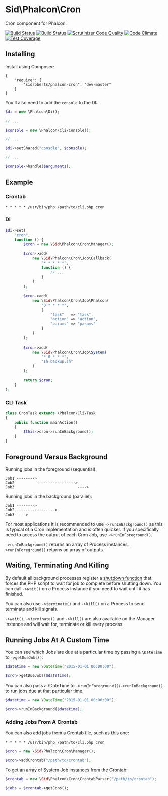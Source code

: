 Sid\Phalcon\Cron
================

Cron component for Phalcon.



[![Build Status](https://travis-ci.org/SidRoberts/phalcon-cron.svg?branch=master)](https://travis-ci.org/SidRoberts/phalcon-cron)
[![Build Status](https://scrutinizer-ci.com/g/SidRoberts/phalcon-cron/badges/build.png?b=master)](https://scrutinizer-ci.com/g/SidRoberts/phalcon-cron/build-status/master)
[![Scrutinizer Code Quality](https://scrutinizer-ci.com/g/SidRoberts/phalcon-cron/badges/quality-score.png?b=master)](https://scrutinizer-ci.com/g/SidRoberts/phalcon-cron/?branch=master)
[![Code Climate](https://codeclimate.com/github/SidRoberts/phalcon-cron/badges/gpa.svg)](https://codeclimate.com/github/SidRoberts/phalcon-cron)
[![Test Coverage](https://codeclimate.com/github/SidRoberts/phalcon-cron/badges/coverage.svg)](https://codeclimate.com/github/SidRoberts/phalcon-cron/coverage)



## Installing ##

Install using Composer:

```
{
	"require": {
		"sidroberts/phalcon-cron": "dev-master"
	}
}
```

You'll also need to add the `console` to the DI:

```php
$di = new \Phalcon\Di();

// ...

$console = new \Phalcon\Cli\Console();

// ...

$di->setShared("console", $console);

// ...

$console->handle($arguments);
```


## Example ##

### Crontab ###

```
* * * * * /usr/bin/php /path/to/cli.php cron
```

### DI ###

```php
$di->set(
	"cron",
	function () {
		$cron = new \Sid\Phalcon\Cron\Manager();
		
		$cron->add(
			new \Sid\Phalcon\Cron\Job\Callback(
				"* * * * *",
				function () {
					// ...
				}
			)
		);
		
		$cron->add(
			new \Sid\Phalcon\Cron\Job\Phalcon(
				"0 * * * *",
				[
					"task"   => "task",
					"action" => "action",
					"params" => "params"
				]
			)
		);
		
		$cron->add(
			new \Sid\Phalcon\Cron\Job\System(
				"* 0 * * *",
				"sh backup.sh"
			)
		);
		
		return $cron;
	}
);
```

### CLI Task ###

```php
class CronTask extends \Phalcon\Cli\Task
{
	public function mainAction()
	{
		$this->cron->runInBackground();
	}
}
```



## Foreground Versus Background ##

Running jobs in the foreground (sequential):

    Job1 -------->
    Job2          ----------------->
    Job3                            ---->

Running jobs in the background (parallel):

    Job1 -------->
    Job2 ----------------->
    Job3 ---->

For most applications it is recommended to use `->runInBackground()` as this is typical of a Cron implementation and is often quicker. If you specifically need to access the output of each Cron Job, use `->runInForeground()`.

`->runInBackground()` returns an array of Process instances. `->runInForeground()` returns an array of outputs.



## Waiting, Terminating And Killing ##

By default all background processes register a [shutdown function](http://php.net/manual/en/function.register-shutdown-function.php) that forces the PHP script to wait for job to complete before shutting down. You can call `->wait()` on a Process instance if you need to wait until it has finished.

You can also use `->terminate()` and `->kill()` on a Process to send terminate and kill signals.

`->wait()`, `->terminate()` and `->kill()` are also available on the Manager instance and will wait for, terminate or kill every process.



## Running Jobs At A Custom Time ##

You can see which Jobs are due at a particular time by passing a `\DateTime` to `->getDueJobs()`:

```php
$datetime = new \DateTime("2015-01-01 00:00:00");

$cron->getDueJobs($datetime);
```

You can also pass a \DateTime to `->runInForeground()`/`->runInBackground()` to run jobs due at that particular time.

```php
$datetime = new \DateTime("2015-01-01 00:00:00");

$cron->runInBackground($datetime);
```



### Adding Jobs From A Crontab ###

You can also add jobs from a Crontab file, such as this one:

```
* * * * * /usr/bin/php /path/to/cli.php cron
```

```php
$cron = new \Sid\Phalcon\Cron\Manager();

$cron->addCrontab("/path/to/crontab");
```

To get an array of System Job instances from the Crontab:

```php
$crontab = new \Sid\Phalcon\Cron\CrontabParser("/path/to/crontab");

$jobs = $crontab->getJobs();
```
